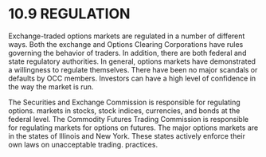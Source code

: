 # 10.9 REGULATION  

Exchange-traded options markets are regulated in a number of different ways. Both the exchange and Options Clearing Corporations have rules governing the behavior of traders. In addition, there are both federal and state regulatory authorities. In general, options markets have demonstrated a willingness to regulate themselves. There have been no major scandals or defaults by OCC members. Investors can have a high level of confidence in the way the market is run.  

The Securities and Exchange Commission is responsible for regulating options. markets in stocks, stock indices, currencies, and bonds at the federal level. The Commodity Futures Trading Commission is responsible for regulating markets for options on futures. The major options markets are in the states of Illinois and New York. These states actively enforce their own laws on unacceptable trading. practices.  
